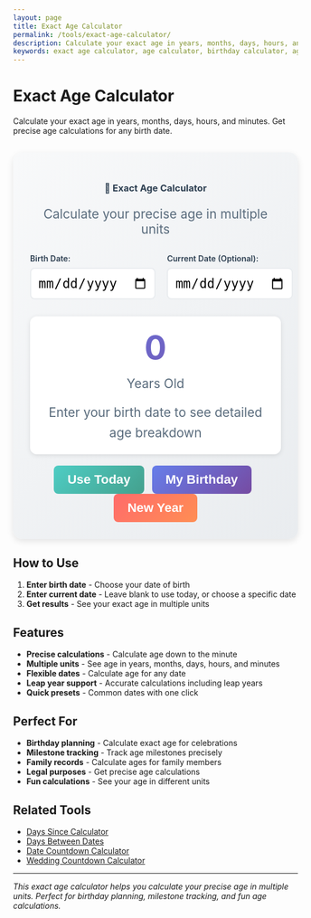 ```yaml
---
layout: page
title: Exact Age Calculator
permalink: /tools/exact-age-calculator/
description: Calculate your exact age in years, months, days, hours, and minutes. Get precise age calculations for any birth date.
keywords: exact age calculator, age calculator, birthday calculator, age in days, age in months, precise age calculation
---
```


<script type="application/ld+json">
{
  "@context": "https://schema.org",
  "@type": "WebApplication",
  "name": "Exact Age Calculator",
  "description": "Calculate your exact age in years, months, days, hours, and minutes",
  "url": "https://goalgetter.app/tools/exact-age-calculator/",
  "applicationCategory": "UtilityApplication",
  "operatingSystem": "Web Browser",
  "offers": {
    "@type": "Offer",
    "price": "0",
    "priceCurrency": "USD"
  },
  "creator": {
    "@type": "Organization",
    "name": "Goal Getter"
  }
}
</script>

# Exact Age Calculator

Calculate your exact age in years, months, days, hours, and minutes. Get precise age calculations for any birth date.

<div class="calculator-container" style="background: linear-gradient(135deg, #f8f9fa 0%, #e9ecef 100%); padding: 30px; border-radius: 16px; margin: 30px 0; box-shadow: 0 4px 12px rgba(0,0,0,0.1);">
  <div class="calculator-header" style="text-align: center; margin-bottom: 30px;">
    <h3 style="color: #2c3e50; margin-bottom: 10px;">🎂 Exact Age Calculator</h3>
    <p style="color: #5a6c7d; font-size: 1.4rem;">Calculate your precise age in multiple units</p>
  </div>
  
  <div class="calculator-inputs" style="display: grid; grid-template-columns: 1fr 1fr; gap: 20px; margin-bottom: 30px;">
    <div class="input-group">
      <label for="birthDate" style="display: block; margin-bottom: 8px; font-weight: 600; color: #2c3e50;">Birth Date:</label>
      <input type="date" id="birthDate" style="width: 100%; padding: 12px; border: 2px solid #e9ecef; border-radius: 8px; font-size: 1.4rem;" onchange="calculateExactAge()">
    </div>
    <div class="input-group">
      <label for="currentDate" style="display: block; margin-bottom: 8px; font-weight: 600; color: #2c3e50;">Current Date (Optional):</label>
      <input type="date" id="currentDate" style="width: 100%; padding: 12px; border: 2px solid #e9ecef; border-radius: 8px; font-size: 1.4rem;" onchange="calculateExactAge()">
    </div>
  </div>
  
  <div class="calculator-results" style="text-align: center; padding: 20px; background: white; border-radius: 12px; box-shadow: 0 2px 8px rgba(0,0,0,0.1);">
    <div id="ageResult" style="font-size: 3.6rem; font-weight: 700; background: linear-gradient(135deg, #667eea 0%, #764ba2 100%); -webkit-background-clip: text; -webkit-text-fill-color: transparent; background-clip: text; margin-bottom: 15px;">
      0
    </div>
    <div id="ageLabel" style="color: #5a6c7d; font-size: 1.4rem; margin-bottom: 20px;">
      Years Old
    </div>
    <div id="detailedBreakdown" style="color: #5a6c7d; font-size: 1.4rem; line-height: 1.6;">
      Enter your birth date to see detailed age breakdown
    </div>
  </div>
  
  <div class="calculator-actions" style="text-align: center; margin-top: 20px;">
    <button onclick="setToToday()" style="background: linear-gradient(135deg, #4ecdc4 0%, #44a08d 100%); color: white; border: none; padding: 12px 24px; border-radius: 8px; font-size: 1.4rem; font-weight: 600; cursor: pointer; margin-right: 10px;">
      Use Today
    </button>
    <button onclick="setToBirthday()" style="background: linear-gradient(135deg, #667eea 0%, #764ba2 100%); color: white; border: none; padding: 12px 24px; border-radius: 8px; font-size: 1.4rem; font-weight: 600; cursor: pointer; margin-right: 10px;">
      My Birthday
    </button>
    <button onclick="setToNewYear()" style="background: linear-gradient(135deg, #ff6b6b 0%, #ff8e53 100%); color: white; border: none; padding: 12px 24px; border-radius: 8px; font-size: 1.4rem; font-weight: 600; cursor: pointer;">
      New Year
    </button>
  </div>
</div>

## How to Use

1. **Enter birth date** - Choose your date of birth
2. **Enter current date** - Leave blank to use today, or choose a specific date
3. **Get results** - See your exact age in multiple units

## Features

- **Precise calculations** - Calculate age down to the minute
- **Multiple units** - See age in years, months, days, hours, and minutes
- **Flexible dates** - Calculate age for any date
- **Leap year support** - Accurate calculations including leap years
- **Quick presets** - Common dates with one click

## Perfect For

- **Birthday planning** - Calculate exact age for celebrations
- **Milestone tracking** - Track age milestones precisely
- **Family records** - Calculate ages for family members
- **Legal purposes** - Get precise age calculations
- **Fun calculations** - See your age in different units

## Related Tools

- [Days Since Calculator](/tools/days-since-calculator/)
- [Days Between Dates](/tools/days-between-dates/)
- [Date Countdown Calculator](/tools/date-countdown-calculator/)
- [Wedding Countdown Calculator](/tools/wedding-countdown-calculator/)

<script>
function calculateExactAge() {
  const birthDate = document.getElementById('birthDate').value;
  const currentDate = document.getElementById('currentDate').value;
  
  if (!birthDate) {
    document.getElementById('ageResult').textContent = '0';
    document.getElementById('ageLabel').textContent = 'Years Old';
    document.getElementById('detailedBreakdown').textContent = 'Enter your birth date to see detailed age breakdown';
    return;
  }
  
  const birth = new Date(birthDate);
  const current = currentDate ? new Date(currentDate) : new Date();
  
  if (birth > current) {
    document.getElementById('ageResult').textContent = '0';
    document.getElementById('ageLabel').textContent = 'Years Old';
    document.getElementById('detailedBreakdown').textContent = 'Birth date must be before current date';
    return;
  }
  
  // Calculate age in years
  let years = current.getFullYear() - birth.getFullYear();
  let months = current.getMonth() - birth.getMonth();
  let days = current.getDate() - birth.getDate();
  
  if (days < 0) {
    months--;
    days += new Date(current.getFullYear(), current.getMonth(), 0).getDate();
  }
  
  if (months < 0) {
    years--;
    months += 12;
  }
  
  // Calculate total days
  const timeDiff = current - birth;
  const totalDays = Math.floor(timeDiff / (1000 * 60 * 60 * 24));
  const totalHours = Math.floor(timeDiff / (1000 * 60 * 60));
  const totalMinutes = Math.floor(timeDiff / (1000 * 60));
  
  // Update results
  document.getElementById('ageResult').textContent = years;
  document.getElementById('ageLabel').textContent = years === 1 ? 'Year Old' : 'Years Old';
  
  // Detailed breakdown
  const breakdown = `
    <div style="display: grid; grid-template-columns: repeat(auto-fit, minmax(150px, 1fr)); gap: 15px; margin-top: 15px;">
      <div style="background: #f8f9fa; padding: 15px; border-radius: 8px;">
        <div style="font-weight: 600; color: #2c3e50;">Years</div>
        <div style="font-size: 2rem; font-weight: 700; color: #667eea;">${years}</div>
      </div>
      <div style="background: #f8f9fa; padding: 15px; border-radius: 8px;">
        <div style="font-weight: 600; color: #2c3e50;">Months</div>
        <div style="font-size: 2rem; font-weight: 700; color: #4ecdc4;">${months}</div>
      </div>
      <div style="background: #f8f9fa; padding: 15px; border-radius: 8px;">
        <div style="font-weight: 600; color: #2c3e50;">Days</div>
        <div style="font-size: 2rem; font-weight: 700; color: #ff6b6b;">${days}</div>
      </div>
      <div style="background: #f8f9fa; padding: 15px; border-radius: 8px;">
        <div style="font-weight: 600; color: #2c3e50;">Total Days</div>
        <div style="font-size: 2rem; font-weight: 700; color: #f093fb;">${totalDays}</div>
      </div>
      <div style="background: #f8f9fa; padding: 15px; border-radius: 8px;">
        <div style="font-weight: 600; color: #2c3e50;">Total Hours</div>
        <div style="font-size: 2rem; font-weight: 700; color: #4ecdc4;">${totalHours}</div>
      </div>
      <div style="background: #f8f9fa; padding: 15px; border-radius: 8px;">
        <div style="font-weight: 600; color: #2c3e50;">Total Minutes</div>
        <div style="font-size: 2rem; font-weight: 700; color: #667eea;">${totalMinutes}</div>
      </div>
    </div>
  `;
  
  document.getElementById('detailedBreakdown').innerHTML = breakdown;
}

function setToToday() {
  const today = new Date();
  const todayString = today.toISOString().split('T')[0];
  document.getElementById('currentDate').value = todayString;
  document.getElementById('birthDate').value = '';
  calculateExactAge();
}

function setToBirthday() {
  const currentYear = new Date().getFullYear();
  const birthdayString = (currentYear - 25) + '-01-01'; // Default to 25 years ago
  document.getElementById('birthDate').value = birthdayString;
  document.getElementById('currentDate').value = '';
  calculateExactAge();
}

function setToNewYear() {
  const currentYear = new Date().getFullYear();
  const newYearString = currentYear + '-01-01';
  document.getElementById('currentDate').value = newYearString;
  document.getElementById('birthDate').value = '';
  calculateExactAge();
}

// Initialize with today
window.onload = function() {
  setToToday();
};
</script>

---

*This exact age calculator helps you calculate your precise age in multiple units. Perfect for birthday planning, milestone tracking, and fun age calculations.*